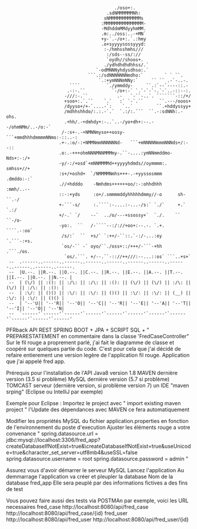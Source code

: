 


                                                                                                    
                                             ./oso+:.                                               
                                          .sdNMMMMMMNh:                                             
                                         sNMMMMMMMMMMMMs                                            
                                        :MMMMMMMMMMMMMMM-                                           
                                        -MdhddmMMdyyhmMM.                                           
                                        .m:../oss:..-+MN`                                           
                                        +y-`.-/o+:.`.:hmy                                           
                                        .o+syyyysossyyyd:                                           
                                         :-/hmhsshmhs///                                            
                                          :/sds--ss/://                                         
                                          `oydh//shoos+.                                  
                                         ./ydhdhdhdhhss/.`                             
                                      `-odMNNNyhdysdhso:.`                             
                                   ```.:/sdNNNNNNNmdho:`        ` ` ``.           
                                       `.:+ymNNNmNNy:`     `` `` .-`-..-.                  
                            ````          `./ymmddy-     ``.:`--`----::.-                           
                           .-:-.``          `-/o+:-` `.`-`-`-.`-`..-::--:.                          
                          -///:-.``           .-   `-``-..`. ```````-::/+/                          
                          +soo+:.`.``    `.`   :` `-`.``      ``.---/ooos+                          
                          /dyyso+/+-`....-`:    `..`         ``.+hddyssyy+                          
                          /mdhhshhdo/:.:.-`.`  `.:/:.```  ``.-:sdNNh:.-ohs.                         
                          .+hh/.-+dmhdy+:-..`..-/yo+dh+:--.--/ohmNMm/..-/o:-`                        
                         /-:s+-.-+NMNNmyso++oosy-```+mmdhhhdmmmmNNmo:-::..-:                        
                        .+-.:o/-:+NMMNmmNNNNNNd-   ```+mNNNNNmmmNNNds+/:--::                        
                        .o:.-+++ohmNNNMNNMMMmy-.``-....:ymNNmmddmo-Nds+:-:/+                        
                        -y/-:/+osd`+mNNMMMMd++yyyyhdmds//oymmmm:.  smhss+//+                        
                        :s+/+oshd+  `/NMMMMNmhs+++-.-+yyssosmmm    .dmddo:-:`                       
                        .//+hdddo    -Nmhdms++++++oo/:-:ohhdhhh     :mmh/..--                       
                        ::-:+yds     :o+/.smmmmddyhhhhhdmmy//-o      sh-``.-/                       
                        +-```-s/     :.````:-....:-...-/s:` `./`     +.` `.:/                       
                        +/-.` `/    --`  ../o/---+ssossy+`  `./.    `` ``-/o-                       
                        -yo:.  ``   /-````--:/://+oo+:--.-. `.+.   ````.-:oo`                       
                         /s/:`  ``  +s/` `:++/-``::.`-:/-...:oy   `.```-:+s.                        
                         `os/-`` -` oyo/``./oss+::/+++/-```-+hh   .```./os.                         
                          `os/.```. +/--.``-:://++///:--...::os` ```..+s+`                          
     --  .------..------..------..------..------..------..------..------..------..------..------.
     --  |U.--. ||R.--. ||O.--. ||C.--. ||R.--. ||E.--. ||A.--. ||T.--. ||I.--. ||O.--. ||N.--. |
     --  | (\/) || :(): || :/\: || :/\: || :(): || (\/) || (\/) || :/\: || (\/) || :/\: || :(): |
     --  | :\/: || ()() || :\/: || :\/: || ()() || :\/: || :\/: || (__) || :\/: || :\/: || ()() |
     --  | '--'U|| '--'R|| '--'O|| '--'C|| '--'R|| '--'E|| '--'A|| '--'T|| '--'I|| '--'O|| '--'N|
     --  `------'`------'`------'`------'`------'`------'`------'`------'`------'`------'`------'

PFRback
API REST SPRING BOOT + JPA + SCRIPT SQL + " PREPARESTATEMENT en commentaire dans la classe 'FredCaseController"
Sur le fil rouge a proprement parlé, j'ai fait le diagramme de classe et coopéré sur quelques partie du code.
C'est pour cela que j'ai décidé de refaire entierement une version legère de l'application fil rouge.
Application que j'ai appelé fred app.

Prérequis pour l'installation de l'API
Java8 version 1.8
MAVEN dernière version (3.5 si problème)
MySQL dernière version (5.7 si problème)
TOMCAST serveur (dernière version, si problème version 7)
un IDE "maven srping" (Eclipse ou IntelliJ par exemple)

Exemple pour Eclipse :
Importez le project avec " import existing maven project "
l'Update des dépendances avec MAVEN ce fera automatiquement

Modifier les propriétés MySQL du fichier application.properties en fonction de l'environnement du poste d'execution
Ajuster les éléments rouge a votre convenance
"
spring.datasource.url =   jdbc:mysql://localhost:3306/fred_app?createDatabaseIfNotExist=true&\createDatabaseIfNotExist=true&useUnicode=true&character_set_server=utf8mb4&useSSL=false
spring.datasource.username = root
spring.datasource.password = admin
"

Assurez vous d'avoir démarrer le serveur MySQL
Lancez l'application
Au demmarrage l'application va créer et pleupler la database
Nom de la database fred_app
Elle sera peuplé par des informations fictives a des fins de test

Vous pouvez faire aussi des tests via POSTMAn par exemple, voici les URL necessaires
fred_case
http://localhost:8080/api/fred_case
http://localhost:8080/api/fred_case/{id}
fred_user
http://localhost:8080/api/fred_user
http://localhost:8080/api/fred_user/{id}


